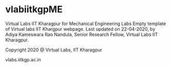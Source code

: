 # vlabiitkgpME
Virtual Labs IIT Kharagpur for Mechanical Engineering Labs
Empty template of Virtual labs IIT Khargpur webpage.
Last updated on
  22-04-2020,
by
  Adiya Kameswara Rao Nandula,
  Senior Research Fellow,
  Virtual Labs IIT Kharagpur.

Copyright 2020 @ Virtual Labs, IIT Kharagpur

vlabs.iitkgp.ac.in

